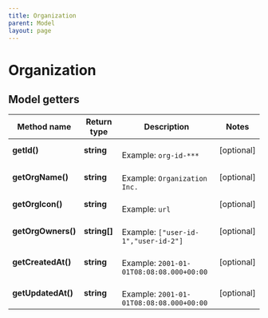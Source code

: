 ```yaml
---
title: Organization
parent: Model
layout: page
---
```


# Organization

## Model getters

Method name | Return type | Description | Notes
------------ | ------------- | ------------- | -------------
**getId()** | **string** |  <br>Example: `org-id-***` | [optional]
**getOrgName()** | **string** |  <br>Example: `Organization Inc.` | [optional]
**getOrgIcon()** | **string** |  <br>Example: `url` | [optional]
**getOrgOwners()** | **string[]** |  <br>Example: `["user-id-1","user-id-2"]` | [optional]
**getCreatedAt()** | **string** |  <br>Example: `2001-01-01T08:08:08.000+00:00` | [optional]
**getUpdatedAt()** | **string** |  <br>Example: `2001-01-01T08:08:08.000+00:00` | [optional]


